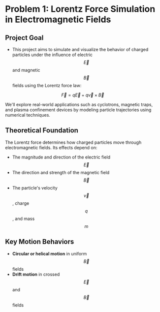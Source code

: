 

# Problem 1: Lorentz Force Simulation in Electromagnetic Fields

## Project Goal
- This project aims to simulate and visualize the behavior of charged particles under the influence of electric $$ \vec{E} $$ and magnetic $$ \vec{B} $$ fields using the Lorentz force law:

$$
\vec{F} = q\vec{E} + q\vec{v} \times \vec{B}
$$

We'll explore real-world applications such as cyclotrons, magnetic traps, and plasma confinement devices by modeling particle trajectories using numerical techniques.

## Theoretical Foundation

The Lorentz force determines how charged particles move through electromagnetic fields. Its effects depend on:

- The magnitude and direction of the electric field $$ \vec{E} $$
- The direction and strength of the magnetic field $$ \vec{B} $$
- The particle's velocity $$ \vec{v} $$, charge $$ q $$, and mass $$ m $$

## Key Motion Behaviors

- **Circular or helical motion** in uniform $$ \vec{B} $$ fields  
- **Drift motion** in crossed $$ \vec{E} $$ and $$ \vec{B} $$ fields
